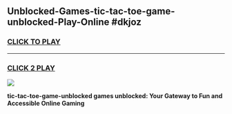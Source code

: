 
## Unblocked-Games-tic-tac-toe-game-unblocked-Play-Online #dkjoz
<h3>
<a href="https://news.freeplayer.one?title=tic-tac-toe-game-unblocked&ref=3">CLICK TO PLAY</a></h3>
<hr>

<h3>
<a href="https://news.freeplayer.one?title=tic-tac-toe-game-unblocked&ref=3">CLICK 2 PLAY</a>
  
</h3>

<a href="https://news.freeplayer.one?title=tic-tac-toe-game-unblocked&ref=3"><img src="https://clearcache.store/games.png"></a>


**tic-tac-toe-game-unblocked games unblocked: Your Gateway to Fun and Accessible Online Gaming**
